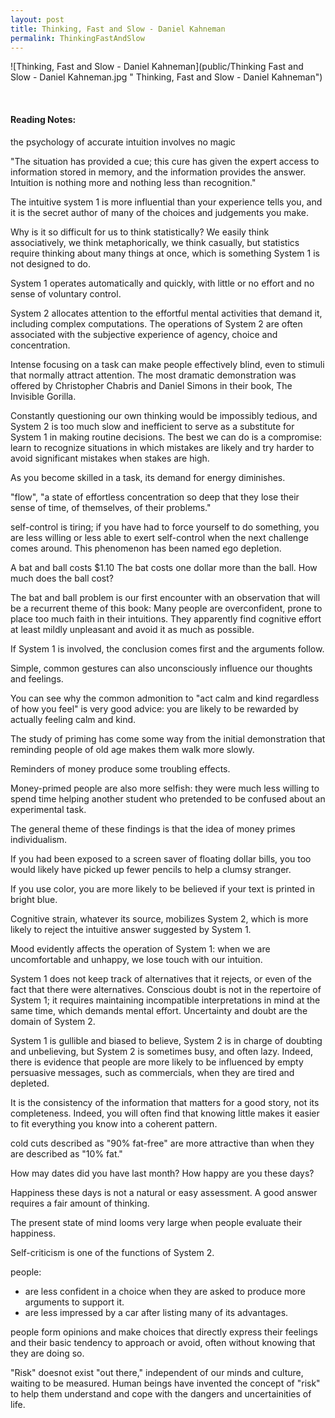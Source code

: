 ```yaml
---
layout: post
title: Thinking, Fast and Slow - Daniel Kahneman
permalink: ThinkingFastAndSlow
---
```


![Thinking, Fast and Slow - Daniel Kahneman](public/Thinking Fast and Slow - Daniel Kahneman.jpg " Thinking, Fast and Slow - Daniel Kahneman")

<!-- **Rating 9/10**  -->

<br>

#### Reading Notes:

the psychology of accurate intuition involves no magic

"The situation has provided a cue; this cure has given the expert access to information stored in memory, and the information provides the answer. Intuition is nothing more and nothing less than recognition."

The intuitive system 1 is more influential than your experience tells you, and it is the secret author of many of the choices and judgements you make.

Why is it so difficult for us to think statistically? We easily think associatively, we think metaphorically, we think casually, but statistics require thinking about many things at once, which is something System 1 is not designed to do.

System 1 operates automatically and quickly, with little or no effort and no sense of voluntary control.

System 2 allocates attention to the effortful mental activities that demand it, including complex computations. The operations of System 2 are often associated with the subjective experience of agency, choice and concentration.

Intense focusing on a task can make people effectively blind, even to stimuli that normally attract attention. The most dramatic demonstration was offered by Christopher Chabris and Daniel Simons in their book, The Invisible Gorilla.

Constantly questioning our own thinking would be impossibly tedious, and System 2 is too much slow and inefficient to serve as a substitute for System 1 in making routine decisions. The best we can do is a compromise: learn to recognize situations in which mistakes are likely and try harder to avoid significant mistakes when stakes are high.

As you become skilled in a task, its demand for energy diminishes.

"flow", "a state of effortless concentration so deep that they lose their sense of time, of themselves, of their problems."

self-control is tiring; if you have had to force yourself to do something, you are less willing or less able to exert self-control when the next challenge comes around. This phenomenon has been named ego depletion.

A bat and ball costs $1.10
The bat costs one dollar more than the ball.
How much does the ball cost?

The bat and ball problem is our first encounter with an observation that will be a recurrent theme of this book: Many people are overconfident, prone to place too much faith in their intuitions. They apparently find cognitive effort at least mildly unpleasant and avoid it as much as possible. 

If System 1 is involved, the conclusion comes first and the arguments follow.

Simple, common gestures can also unconsciously influence our thoughts and feelings.

You can see why the common admonition to "act calm and kind regardless of how you feel" is very good advice: you are likely to be rewarded by actually feeling calm and kind.

The study of priming has come some way from the initial demonstration that reminding people of old age makes them walk more slowly.

Reminders of money produce some troubling effects.

Money-primed people are also more selfish: they were much less willing to spend time helping another student who pretended to be confused about an experimental task.

The general theme of these findings is that the idea of money primes individualism.

If you had been exposed to a screen saver of floating dollar bills, you too would likely have picked up fewer pencils to help a clumsy stranger.

If you use color, you are more likely to be believed if your text is printed in bright blue.

Cognitive strain, whatever its source, mobilizes System 2, which is more likely to reject the intuitive answer suggested by System 1.

Mood evidently affects the operation of System 1: when we are uncomfortable and unhappy, we lose touch with our intuition.

System 1 does not keep track of alternatives that it rejects, or even of the fact that there were alternatives. Conscious doubt is not in the repertoire of System 1; it requires maintaining incompatible interpretations in mind at the same time, which demands mental effort. Uncertainty and doubt are the domain of System 2.

System 1 is gullible and biased to believe, System 2 is in charge of doubting and unbelieving, but System 2 is sometimes busy, and often lazy. Indeed, there is evidence that people are more likely to be influenced by empty persuasive messages, such as commercials, when they are tired and depleted.

It is the consistency of the information that matters for a good story, not its completeness. Indeed, you will often find that knowing little makes it easier to fit everything you know into a coherent pattern.

cold cuts described as "90% fat-free" are more attractive than when they are described as "10% fat."

How may dates did you have last month?
How happy are you these days?

Happiness these days is not a natural or easy assessment. A good answer requires a fair amount of thinking.

The present state of mind looms very large when people evaluate their happiness.

Self-criticism is one of the functions of System 2.

people:
* are less confident in a choice when they are asked to produce more arguments to support it.
* are less impressed by a car after listing many of its advantages.

people form opinions and make choices that directly express their feelings and their basic tendency to approach or avoid, often without knowing that they are doing so.

"Risk" doesnot exist "out there," independent of our minds and culture, waiting to be measured. Human beings have invented the concept of "risk" to help them understand and cope with the dangers and uncertainities of life.


